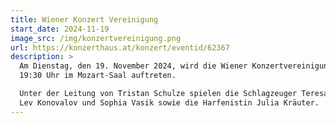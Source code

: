 ```yaml
---
title: Wiener Konzert Vereinigung
start_date: 2024-11-19
image_src: /img/konzertvereinigung.png
url: https://konzerthaus.at/konzert/eventid/62367
description: >
  Am Dienstag, den 19. November 2024, wird die Wiener Konzertvereinigung um
  19:30 Uhr im Mozart-Saal auftreten. 

  Unter der Leitung von Tristan Schulze spielen die Schlagzeuger Teresa Heugl,
  Lev Konovalov und Sophia Vasik sowie die Harfenistin Julia Kräuter.
---
```


